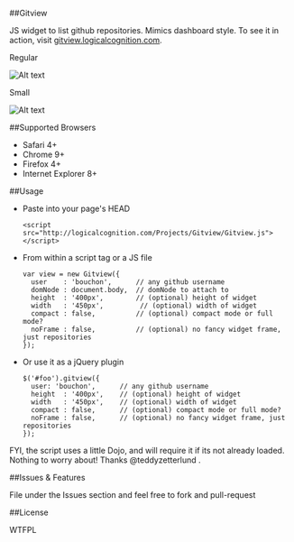 ##Gitview

JS widget to list github repositories. Mimics dashboard style. To see it in action, visit [gitview.logicalcognition.com](http://gitview.logicalcognition.com).

Regular


![Alt text](http://logicalcognition.com/Projects/Gitview/demo/images/screenshot-copy.png)

Small


![Alt text](http://logicalcognition.com/Projects/Gitview/demo/images/screenshotSmall-copy.png)

##Supported Browsers

* Safari 4+
* Chrome 9+
* Firefox 4+
* Internet Explorer 8+

##Usage

* Paste into your page's HEAD

	```console
	<script src="http://logicalcognition.com/Projects/Gitview/Gitview.js"></script>
	```

* From within a script tag or a JS file
	
	```console
	var view = new Gitview({ 
	  user    : 'bouchon',      // any github username
	  domNode : document.body,  // domNode to attach to
	  height  : '400px',        // (optional) height of widget
	  width   : '450px',         // (optional) width of widget
	  compact : false,          // (optional) compact mode or full mode?
	  noFrame : false,          // (optional) no fancy widget frame, just repositories
	});
	```
	
* Or use it as a jQuery plugin
	
	```console
	$('#foo').gitview({
	  user: 'bouchon',      // any github username
	  height  : '400px',    // (optional) height of widget
	  width   : '450px',    // (optional) width of widget
	  compact : false,      // (optional) compact mode or full mode?
	  noFrame : false,      // (optional) no fancy widget frame, just repositories
	});
	```
	
FYI, the script uses a little Dojo, and will require it if its not already loaded. Nothing to worry about! Thanks @teddyzetterlund .
	
##Issues & Features

File under the Issues section and feel free to fork and pull-request

##License

WTFPL